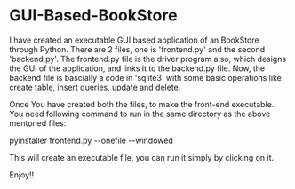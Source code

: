 # GUI-Based-BookStore
I have created an executable GUI based application of an BookStore through Python. There are 2 files, one is 'frontend.py' and the second 'backend.py'. 
The frontend.py file is the driver program also, which designs the GUI of the application, and links it to the backend.py file. Now, the backend file is bascially a code in 'sqlite3'  with some basic operations like create table, insert queries, update and delete.

Once You have created both the files, to make the front-end executable. 
You need following command to run in the same directory as the above mentoned files: 

pyinstaller frontend.py --onefile --windowed

This will create an executable file, you can run it simply by clicking on it.

Enjoy!!
